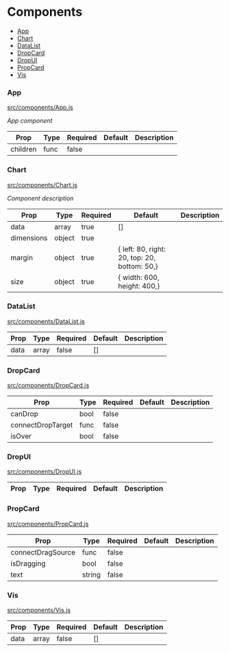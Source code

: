 # Components 

- [App](#App)
- [Chart](#Chart)
- [DataList](#DataList)
- [DropCard](#DropCard)
- [DropUI](#DropUI)
- [PropCard](#PropCard)
- [Vis](#Vis)

### App
[src/components/App.js](../src/components/App.js)

*App component*

Prop | Type | Required | Default | Description
---- | ---- | -------- | ------- | -----------
children | func | false |  | 


### Chart
[src/components/Chart.js](../src/components/Chart.js)

*Component description*

Prop | Type | Required | Default | Description
---- | ---- | -------- | ------- | -----------
data | array | true | [] | 
dimensions | object | true |  | 
margin | object | true | {  left: 80, right: 20,  top: 20, bottom: 50,} | 
size | object | true | {  width: 600,  height: 400,} | 


### DataList
[src/components/DataList.js](../src/components/DataList.js)



Prop | Type | Required | Default | Description
---- | ---- | -------- | ------- | -----------
data | array | false | [] | 


### DropCard
[src/components/DropCard.js](../src/components/DropCard.js)



Prop | Type | Required | Default | Description
---- | ---- | -------- | ------- | -----------
canDrop | bool | false |  | 
connectDropTarget | func | false |  | 
isOver | bool | false |  | 


### DropUI
[src/components/DropUI.js](../src/components/DropUI.js)



Prop | Type | Required | Default | Description
---- | ---- | -------- | ------- | -----------


### PropCard
[src/components/PropCard.js](../src/components/PropCard.js)



Prop | Type | Required | Default | Description
---- | ---- | -------- | ------- | -----------
connectDragSource | func | false |  | 
isDragging | bool | false |  | 
text | string | false |  | 


### Vis
[src/components/Vis.js](../src/components/Vis.js)



Prop | Type | Required | Default | Description
---- | ---- | -------- | ------- | -----------
data | array | false | [] | 

